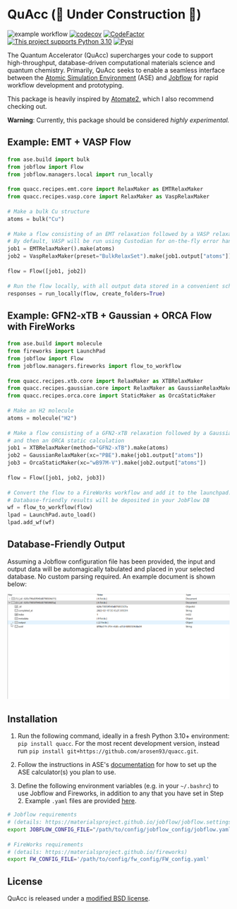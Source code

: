 # QuAcc (🚧 Under Construction 🚧)
![example workflow](https://github.com/arosen93/quacc/actions/workflows/workflow.yaml/badge.svg)
[![codecov](https://codecov.io/gh/arosen93/quacc/branch/main/graph/badge.svg?token=BCKGTD89H0)](https://codecov.io/gh/arosen93/quacc)
[![CodeFactor](https://www.codefactor.io/repository/github/arosen93/quacc/badge)](https://www.codefactor.io/repository/github/arosen93/quacc)
[![This project supports Python 3.10](https://img.shields.io/badge/Python-3.10+-blue.svg)](https://python.org/downloads)
[![Pypi](https://img.shields.io/pypi/v/quacc)](https://pypi.org/project/quacc)

The Quantum Accelerator (QuAcc) supercharges your code to support high-throughput, database-driven computational materials science and quantum chemistry. Primarily, QuAcc seeks to enable a seamless interface between the [Atomic Simulation Environment](https://wiki.fysik.dtu.dk/ase/index.html) (ASE) and [Jobflow](https://github.com/materialsproject/jobflow) for rapid workflow development and prototyping.

This package is heavily inspired by [Atomate2](https://github.com/materialsproject/atomate2), which I also recommend checking out.

**Warning**: Currently, this package should be considered *highly experimental.*

## Example: EMT + VASP Flow
```python
from ase.build import bulk
from jobflow import Flow
from jobflow.managers.local import run_locally

from quacc.recipes.emt.core import RelaxMaker as EMTRelaxMaker
from quacc.recipes.vasp.core import RelaxMaker as VaspRelaxMaker

# Make a bulk Cu structure
atoms = bulk("Cu")

# Make a flow consisting of an EMT relaxation followed by a VASP relaxation.
# By default, VASP will be run using Custodian for on-the-fly error handling.
job1 = EMTRelaxMaker().make(atoms)
job2 = VaspRelaxMaker(preset="BulkRelaxSet").make(job1.output["atoms"])

flow = Flow([job1, job2])

# Run the flow locally, with all output data stored in a convenient schema
responses = run_locally(flow, create_folders=True)
```

## Example: GFN2-xTB + Gaussian + ORCA Flow with FireWorks
```python
from ase.build import molecule
from fireworks import LaunchPad
from jobflow import Flow
from jobflow.managers.fireworks import flow_to_workflow

from quacc.recipes.xtb.core import RelaxMaker as XTBRelaxMaker
from quacc.recipes.gaussian.core import RelaxMaker as GaussianRelaxMaker
from quacc.recipes.orca.core import StaticMaker as OrcaStaticMaker

# Make an H2 molecule
atoms = molecule("H2")

# Make a flow consisting of a GFN2-xTB relaxation followed by a Gaussian relaxation
# and then an ORCA static calculation
job1 = XTBRelaxMaker(method="GFN2-xTB").make(atoms)
job2 = GaussianRelaxMaker(xc="PBE").make(job1.output["atoms"])
job3 = OrcaStaticMaker(xc="wB97M-V").make(job2.output["atoms"])

flow = Flow([job1, job2, job3])

# Convert the flow to a FireWorks workflow and add it to the launchpad.
# Database-friendly results will be deposited in your JobFlow DB
wf = flow_to_workflow(flow)
lpad = LaunchPad.auto_load()
lpad.add_wf(wf)
```

## Database-Friendly Output
Assuming a Jobflow configuration file has been provided, the input and output data will be automagically tabulated and placed in your selected database. No custom parsing required. An example document is shown below:

![docs](docs/src/imgs/schema.gif)

## Installation
1. Run the following command, ideally in a fresh Python 3.10+ environment: `pip install quacc`. For the most recent development version, instead run `pip install git+https://github.com/arosen93/quacc.git`.

2. Follow the instructions in ASE's [documentation](https://wiki.fysik.dtu.dk/ase/ase/calculators/calculators.html#supported-calculators) for how to set up the ASE calculator(s) you plan to use.

3. Define the following environment variables (e.g. in your `~/.bashrc`) to use Jobflow and Fireworks, in addition to any that you have set in Step 2. Example `.yaml` files are provided [here](https://github.com/arosen93/quacc/tree/main/.config).

```bash
# Jobflow requirements
# (details: https://materialsproject.github.io/jobflow/jobflow.settings.html)
export JOBFLOW_CONFIG_FILE="/path/to/config/jobflow_config/jobflow.yaml"

# FireWorks requirements
# (details: https://materialsproject.github.io/fireworks)
export FW_CONFIG_FILE='/path/to/config/fw_config/FW_config.yaml'
```
## License
QuAcc is released under a [modified BSD license](https://github.com/arosen93/quacc/blob/main/LICENSE.md).
